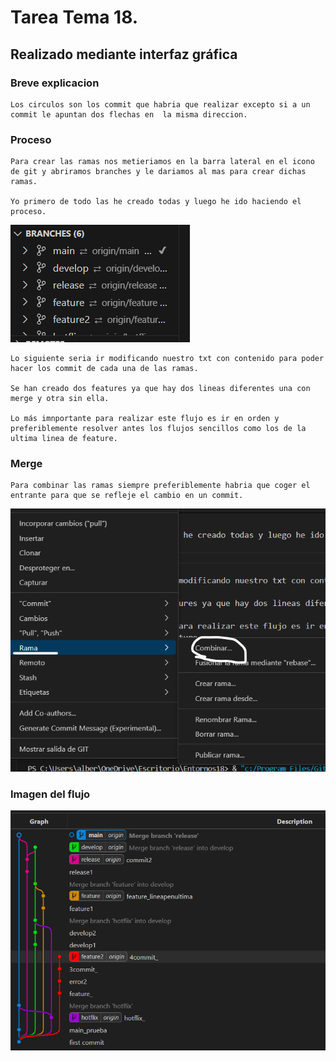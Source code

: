 # Tarea Tema 18.

## Realizado mediante interfaz gráfica

### Breve explicacion

    Los circulos son los commit que habria que realizar excepto si a un commit le apuntan dos flechas en  la misma direccion.

### Proceso
    Para crear las ramas nos metieriamos en la barra lateral en el icono de git y abriramos branches y le dariamos al mas para crear dichas ramas.

    Yo primero de todo las he creado todas y luego he ido haciendo el proceso. 

![alt text](image.png)

    Lo siguiente seria ir modificando nuestro txt con contenido para poder hacer los commit de cada una de las ramas.

    Se han creado dos features ya que hay dos lineas diferentes una con merge y otra sin ella.

    Lo más imnportante para realizar este flujo es ir en orden y preferiblemente resolver antes los flujos sencillos como los de la ultima linea de feature.

### Merge
    Para combinar las ramas siempre preferiblemente habria que coger el entrante para que se refleje el cambio en un commit.

![alt text](image-1.png)

### Imagen del flujo
![alt text](git_graph.png)
